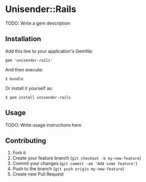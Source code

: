 # Unisender::Rails

TODO: Write a gem description

## Installation

Add this line to your application's Gemfile:

    gem 'unisender-rails'

And then execute:

    $ bundle

Or install it yourself as:

    $ gem install unisender-rails

## Usage

TODO: Write usage instructions here

## Contributing

1. Fork it
2. Create your feature branch (`git checkout -b my-new-feature`)
3. Commit your changes (`git commit -am 'Add some feature'`)
4. Push to the branch (`git push origin my-new-feature`)
5. Create new Pull Request
